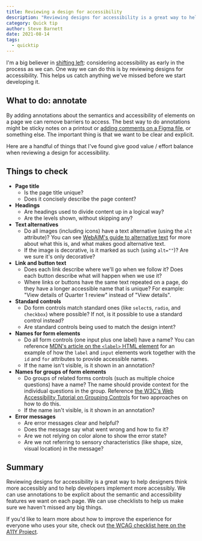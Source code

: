 ```yaml
---
title: Reviewing a design for accessibility
description: "Reviewing designs for accessibility is a great way to help designers think more accessibly and to help developers implement more accessibly. We can use short checklists to help us make sure we haven't missed any big things."
category: Quick tip
author: Steve Barnett
date: 2021-08-14
tags:
  - quicktip
---
```


I'm a big believer in [shifting left](https://www.deque.com/shift-left/): considering accessibility as early in the process as we can. One way we can do this is by reviewing designs for accessibility. This helps us catch anything we've missed before we start developing it.

## What to do: annotate

By adding annotations about the semantics and accessibility of elements on a page we can remove barriers to access. The best way to do annotations might be sticky notes on a printout or [adding comments on a Figma file](https://help.figma.com/hc/en-us/articles/360041068574), or something else. The important thing is that we want to be clear and explicit.

Here are a handful of things that I've found give good value / effort balance when reviewing a design for accessibility. 

## Things to check

- **Page title**
    - Is the page title unique?
    - Does it concisely describe the page content?
- **Headings**
    - Are headings used to divide content up in a logical way?
    - Are the levels shown, without skipping any?
- **Text alternatives**
    - Do all images (including icons) have a text alternative (using the `alt` attribute)? You can see [WebAIM's guide to alternative text](https://webaim.org/techniques/alttext/) for more about what this is, and what makes good alternative text.
    - If the image is decorative, is it marked as such (using `alt=""`)? Are we sure it's only decorative?
- **Link and button text**
    - Does each link describe where we'll go when we follow it? Does each button describe what will happen when we use it?
    - Where links or buttons have the same text repeated on a page, do they have a longer accessible name that is unique? For example: "View details of Quarter 1 review" instead of "View details".
- **Standard controls**
    - Do form controls match standard ones (like `select`s, `radio`, and `checkbox`) where possible? If not, is it possible to use a standard control instead?
    - Are standard controls being used to match the design intent?
- **Names for form elements**
    - Do all form controls (one input plus one label) have a name? You can reference [MDN's article on the `<label>` HTML element](https://developer.mozilla.org/en-US/docs/Web/HTML/Element/label) for an example of how the `label` and `input` elements work together with the `id` and `for` attributes to provide accessible names.
    - If the name isn't visible, is it shown in an annotation?
- **Names for groups of form elements**
    - Do groups of related forms controls (such as multiple choice questions) have a name? The name should provide context for the individual questions in the group. Reference [the W3C's Web Accessibility Tutorial on Grouping Controls](https://www.w3.org/WAI/tutorials/forms/grouping/) for two approaches on how to do this.
    - If the name isn't visible, is it shown in an annotation?
- **Error messages**
    - Are error messages clear and helpful?
    - Does the message say what went wrong and how to fix it?
    - Are we not relying on color alone to show the error state?
    - Are we not referring to sensory characteristics (like shape, size, visual location) in the message?

## Summary

Reviewing designs for accessibility is a great way to help designers think more accessibly and to help developers implement more accessibly. We can use annotations to be explicit about the semantic and accessibility features we want on each page. We can use checklists to help us make sure we haven't missed any big things. 

If you'd like to learn more about how to improve the experience for everyone who uses your site, check out [the WCAG checklist here on the A11Y Project](https://www.a11yproject.com/checklist/).
